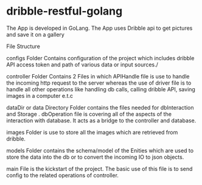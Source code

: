 # dribble-restful-golang
The App is developed in GoLang. The App uses Dribble api to get pictures and save it on a gallery

File Structure

configs Folder Contains configuration of the project which includes dribble API access token and path of various data or input sources./

controller Folder Contains 2 Files in which APIHandle file is use to handle the incoming http request to the server whereas the use of driver file is
to handle all other operations like handling db calls, calling dribble API, saving images in a computer e.t.c

dataDir or data Directory Folder contains the files needed for dbInteraction and Storage . dbOperation file is covering all of the aspects of the interaction with 
database. It acts as a bridge to the controller and database.

images Folder is use to store all the images which are retrieved from dribble. 

models Folder contains the schema/model of the Enities which are used to store the data into the db or to convert the incoming IO to json objects.

main File is the kickstart of the project. The basic use of this file is to send config to the related operations of controller.
